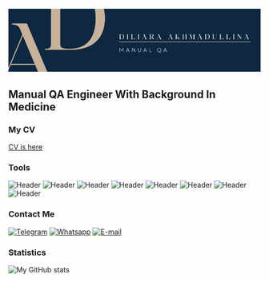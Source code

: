 ![Header](https://github.com/di-liara/di-liara/blob/main/files/AD.png?raw=true)
## Manual QA Engineer With Background In Medicine
### My CV
[CV is here](https://drive.google.com/file/d/1lo-i1IB52sANn906Eq3iAub_ll56uSsw/view?usp=sharing)
### Tools
![Header](https://img.shields.io/badge/Jira-0D2840?style=for-the-badge&logo=jira&logoColor=136be1)
![Header](https://img.shields.io/badge/DevTools-0D2840?style=for-the-badge&logo=googlechrome&logoColor=2674f2)
![Header](https://img.shields.io/badge/TestRail-0D2840?style=for-the-badge)
![Header](https://img.shields.io/badge/Fiddler-0D2840?style=for-the-badge&logo=progress&logoColor=#5CE500)
![Header](https://img.shields.io/badge/CharlesProxy-0D2840?style=for-the-badge)
![Header](https://img.shields.io/badge/Postman-0D2840?style=for-the-badge&logo=postman&logoColor=f76935)
![Header](https://img.shields.io/badge/Github-0D2840?style=for-the-badge&logo=github&logoColor=8cc4d7)
![Header](https://img.shields.io/badge/MySQL-0D2840?style=for-the-badge&logo=mysql&logoColor=ffffff)
### Contact Me
[![Telegram](https://img.shields.io/badge/Telegram-0D2840?style=for-the-badge&logo=telegram&logoColor=31a5db)](https://t.me/thedsblog)
[![Whatsapp](https://img.shields.io/badge/whatsapp-0D2840?style=for-the-badge&logo=whatsapp&logoColor=#25D366)](https://wa.me/qr/7X5HNWYC4CT7J1)
[![E-mail](https://img.shields.io/badge/email-0D2840?style=for-the-badge&logo=gmail&logoColor=#EA4335)](1409wenessa@gmail.com)

### Statistics
![My GitHub stats](https://github-readme-stats.vercel.app/api?username=di-liara&show_icons=true&theme=prussian&bg_color=0D2840&text_color=C7B299&title_color=C7B299&icon_color=ffffff)
